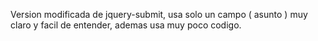 Version modificada de jquery-submit, usa solo un campo ( asunto )
muy claro y facil de entender, ademas usa muy poco codigo.


